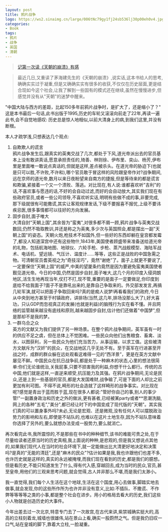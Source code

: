 ```yaml
---
layout: post
title: 鸦片战争
logo: https://ws2.sinaimg.cn/large/006tNc79gy1fj24sb536lj30p00eh0v4.jpg
categories:
- Book
tags:
- 鸦片
- 战争
- 英国
- 清朝
---
```


> [记第一次读《天朝的崩溃》有感](https://luolinjia.com/cn/2013/11/Qing-Dynasty/)

> 最近几日,又重读了茅海建先生的《天朝的崩溃》,说实话,这本书给人的思考,确确实实过于凝重,但是又确确实实有很多的收获,不仅仅在历史层面,更是结合现如今这个社会,让我了解到一些固有的模式还在继续,虽然在慢慢进步,但感觉并没有从"天朝"的迷梦中醒来。

"中国大陆与西方的差距，比起150多年前鸦片战争时，是扩大了，还是缩小了？" 这是本书最后一句话,此书出版于1995,历史的车轮又滚滚向前走了22年,再读一遍此书,会不自觉地感叹: 历史总是惊人地相似,以前大清身上的病,到我们这里,并没有断根。

本人才疏学浅,只想表达几个观点:

1. 自欺欺人的谎言    
鸦片战争发生后,跟真实的英夷交战了几次,都处于下风,道光帝派出去的官员基本上没有敢讲真话,愿意承担责任的,琦善、林则徐、伊布里、奕山、杨芳,伊布里是里面唯一敢说点真话的,但就是这样,差点被杀头。在道光帝的胁迫下(也就是只可以胜,不许败,不许和),哪个官员敢于冒这样的风险跟皇帝作对?战争期间,远在京师的道光帝,数月以来日夜盼望来自南方的捷报,但是等待来的都是谎言和欺骗,紧接着一个又一个溃败、落逃。对比现在,有人说:谁都喜欢听"吉利"的话,不喜欢事与愿违的话,不好的会自动过滤,而好的会自动放大,其实我们现在有些政府官员,或者一些公司领导,不喜欢听实话,明明有些做不成的事,非要完成,那下级就很有可能撒谎,其实让客观规律发话,下级不要报喜不报忧,上级不要讳疾忌医,很多事情都可以往好的方向发展。
2. 固步自封,面子唯大    
大清自封"天朝上国",其余皆为"蛮夷",对很多都不屑一顾,鸦片战争与英夷交战数回,仍然不吸取教训,并还是称之为英夷,多少次与英国照会,都是摆出一副"天朝上国"的姿态。天朝火炮,枪技术不如国外,但一些好的东西却躺在皇宫都发霉了,都没人知道深宫中还有这些物什,1843年,美国使者顾盛带来准备送给道光帝的礼物，包括航海地图、地球仪、六轮手枪、步枪、蒸汽战舰模型、海陆军战术、电话机、望远镜、气压计、温度计......等等，这些正是战败的中国急需之物。可清朝官员耆英视之为“奇技淫巧”，竟然“谢绝”了。面子上就更不要说了,一定要保住"天朝上国"的威严,中美的望厦条约竟然是因为要避免蛮夷美国使者觐见道光帝。今日的中国,仍然是固步自封,面子唯大,这几个月的印度入侵洞朗地区,活生生地再现当年,仗打不打,现不管,重要的是面子一定要做足,你印度到底给不给我面子?面子不是靠吼出来的,是靠自己争取来的。外交部发发言,再搞几轮军演,就可以把面子争取回来吗?真的是痴人说梦!再看看我们的政府,今日从中央到地方甚至于村镇政府，讲排场(当然,这几年,排场没那么大了),好大喜功，只认GDP而忽视真正的发展(也就是利益)的脑残行为实在看不懂。并且网络的监管越来越没有底线和原则,越来越固步自封,估计他们还做着"中国梦",但是那却不是我的梦。
3. 一群乌合之众    
英方的文献又为我们提供了另一种场景。在整个鸦片战争期间，英军虽有一时的供应不足之虞，但在总体上不觉困难。一些民众向他们出售粮食、畜禽、淡水，以图获利，另一些民众为他们充当苦力，从事运输，以求工值。这些被清方文献斥为“汉奸”的民众，在交战地区几乎无处不有。至于英军在行进甚至开战之时，成群的群众躲在远处观看这难得一见的“西洋景”，更是在英方文献中屡见不鲜。中国民众在抗日战争前,都是处于一种麻木的状态,心里的想法很简单:你们无论谁统治,关我屁事,只要不损害我的利益,你想干什么都行。传统的古中国,他们就是这样,一直逆来顺受,抗压能力及其强。在鸦片战争期间,无论是民众,还是上到一些基层的官员,都是大发国难财,战争输了,可是下面的人却比之前更加有利可图。不得不说,畸形的社会造就了这样畸形的战争事实。对比现在呢?感觉是青出于蓝而胜于蓝,现在很多人都说:"管好你自己的事,别人的事少管!"一副置身政治和历史之外的做派,更有甚者,已经被某party或者**思潮洗脑,网上的各种"五毛","美分",都已经让时下的中国变成了现代版的"天朝"。其实我们真的可以置身事外吗?未必,无论是宏观、还是微观,没有任何人可以摆脱政治势力的影响和左右,即使是不站队的,也难以在这片土地生存,因为不站队意味着你选择了另外的,要么就想办法变成一股势力,要么就消亡。

再次看完此书,我所震惊的,不是那些在书中的种种细节,该书的难能可贵之处,在于尽量给读者还原当时的历史真相,我上面说的种种,是悲观的,但是我又想说点其他的,如果我们现代人在当时的社会环境下,就一定能做出比大清更好地决定和决策吗?是真的"无能的清廷",还是"麻木的民众"?估计如果是我,我也许跟他们也差不多,也许历史就是这样的,真实的永远被掩埋,而我们现在看到的历史,都是我们的臆想。但是看历史,不能只知道发生了什么,得有代入感,穿越回去,成为当时的民众,官员,甚至皇帝,用他们的三观来思考问题,就会觉得,古人并非那么不堪,而是我们太渺小。

我一直觉得,我们每个人生活在这个地球,生活在这个国度,用心去做事,脚踏实地去做事,就会发现,你的这些所作所为也许并非没有意义,比如:不插队、不撒谎、不作弊等等等等之类的小事,都是整个社会在进步。用小的格局去看大的历史,我们这些小人物就是创造历史的大事件。

今年出差去过一次北京,特意专门去了一次故宫,在古代来讲,紫禁城确实挺大的,高高的立柱刻着龙,城墙也很雄伟,站在景山上看,确实一股蔚然之气。但是我仍旧叹一口气,站在皇城的脚下,靠着大立柱,一脸凝重。
